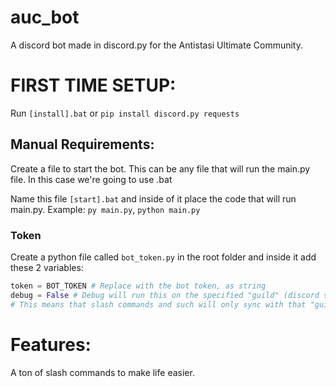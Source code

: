 # auc_bot
A discord bot made in discord.py for the Antistasi Ultimate Community.

# FIRST TIME SETUP:
Run `[install].bat`
or
`pip install discord.py requests`

## Manual Requirements:
Create a file to start the bot. This can be any file that will run the main.py file. In this case we're going to use .bat

Name this file `[start].bat` and inside of it place the code that will run main.py. Example: `py main.py`, `python main.py`

### Token

Create a python file called `bot_token.py` in the root folder and inside it add these 2 variables:
```py
token = BOT_TOKEN # Replace with the bot token, as string
debug = False # Debug will run this on the specified "guild" (discord server) that is set in config.py
# This means that slash commands and such will only sync with that "guild". Right now it's set to my testing server
```

# Features:
A ton of slash commands to make life easier.
